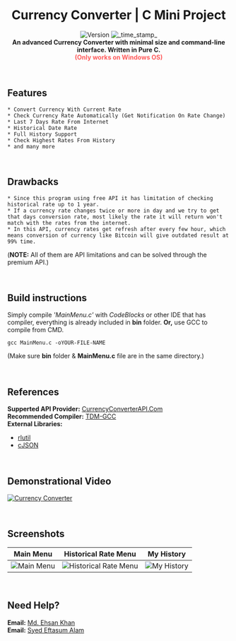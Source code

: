 <h1 align="center">Currency Converter | C Mini Project</h1>
<div align="center">
  <!-- Release Version -->
    <img src="https://img.shields.io/badge/Release-v1.0.0-red.svg?longCache=true&style=popout-square"
      alt="Version" />
  <!-- Last Updated -->
    <img src="https://img.shields.io/badge/Updated-Oct 12, 2020-green.svg?longCache=true&style=flat-square"
      alt="_time_stamp_" />
</div>

<div align="center">
  <strong>An advanced Currency Converter with minimal size and command-line interface. Written in Pure C.</strong>
  <br>
  <strong><span style="color:#ff5c5c;">(Only works on Windows OS)</span></strong>
</div>

&nbsp;
&nbsp;
## Features
    * Convert Currency With Current Rate 
    * Check Currency Rate Automatically (Get Notification On Rate Change)
    * Last 7 Days Rate From Internet
    * Historical Date Rate
    * Full History Support
    * Check Highest Rates From History
    * and many more

&nbsp;
&nbsp;
## Drawbacks
    * Since this program using free API it has limitation of checking historical rate up to 1 year.
    * If a currency rate changes twice or more in day and we try to get that days conversion rate, most likely the rate it will return won't match with the rates from the internet.
    * In this API, currency rates get refresh after every few hour, which means conversion of currency like Bitcoin will give outdated result at 99% time.

(**NOTE:** All of them are API limitations and can be solved through the premium API.)

&nbsp;
&nbsp;
## Build instructions
Simply compile *'MainMenu.c'* with *CodeBlocks* or other IDE that has compiler, everything is already included in **bin** folder. **Or,** use GCC to compile from CMD.

    gcc MainMenu.c -oYOUR-FILE-NAME
(Make sure **bin** folder & **MainMenu.c** file are in the same directory.)

&nbsp;
&nbsp;
## References
  **Supperted API Provider:** [CurrencyConverterAPI.Com](https://free.currencyconverterapi.com)\
  **Recommended Compiler:** [TDM-GCC](https://jmeubank.github.io/tdm-gcc/download/)\
**External Libraries:**
  * [rlutil](https://github.com/tapio/rlutil)
  * [cJSON](https://sourceforge.net/projects/cjson)

&nbsp;
&nbsp;
## Demonstrational Video
[![Currency Converter](http://img.youtube.com/vi/c9T8mWeEbLo/0.jpg)](http://www.youtube.com/watch?v=c9T8mWeEbLo "Currency Converter | C Mini Project | Demonstrational Video (Bangali)")

&nbsp;
&nbsp;
## Screenshots
| Main Menu  | Historical Rate Menu | My History  |
|------------|----------------------|-------------|
| <img src="Screenshots/01.PNG" alt="Main Menu" /> | <img src="Screenshots/02.PNG" alt="Historical Rate Menu" /> | <img src="Screenshots/03.PNG" alt="My History" />|

&nbsp;
## Need Help?
**Email:** [Md. Ehsan Khan](mailto:help.ahsan@gmail.com)\
**Email:** [Syed Eftasum Alam](mailto:salam201133@bscse.uiu.ac.bd)


